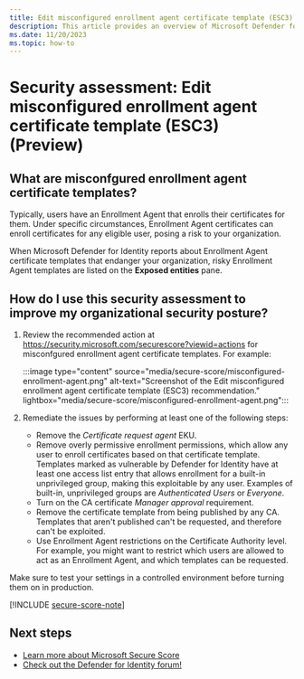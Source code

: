 ```yaml
---
title: Edit misconfigured enrollment agent certificate template (ESC3) | Microsoft Defender for Identity
description: This article provides an overview of Microsoft Defender for Identity's misconfigured enrollment agent certificate template security posture assessment report.
ms.date: 11/20/2023
ms.topic: how-to
---
```


# Security assessment: Edit misconfigured enrollment agent certificate template (ESC3)  (Preview)

## What are misconfgured enrollment agent certificate templates?

Typically, users have an Enrollment Agent that enrolls their certificates for them. Under specific circumstances, Enrollment Agent certificates can enroll certificates for any eligible user, posing a risk to your organization. 

When Microsoft Defender for Identity reports about Enrollment Agent certificate templates that endanger your organization, risky Enrollment Agent templates are listed on the **Exposed entities** pane.

## How do I use this security assessment to improve my organizational security posture?

1. Review the recommended action at <https://security.microsoft.com/securescore?viewid=actions> for misconfgured enrollment agent certificate templates.  For example:

    :::image type="content" source="media/secure-score/misconfigured-enrollment-agent.png" alt-text="Screenshot of the Edit misconfigured enrollment agent certificate template (ESC3) recommendation." lightbox="media/secure-score/misconfigured-enrollment-agent.png":::

1. Remediate the issues by performing at least one of the following steps:

    - Remove the *Certificate request agent* EKU.
    - Remove overly permissive enrollment permissions, which allow any user to enroll certificates based on that certificate template. Templates marked as vulnerable by Defender for Identity have at least one access list entry that allows enrollment for a built-in unprivileged group, making this exploitable by any user. Examples of built-in, unprivileged groups are *Authenticated Users* or *Everyone*.
    - Turn on the CA certificate *Manager approval* requirement.
    - Remove the certificate template from being published by any CA. Templates that aren't published can't be requested, and therefore can't be exploited.
    - Use Enrollment Agent restrictions on the Certificate Authority level. For example, you might want to restrict which users are allowed to act as an Enrollment Agent, and which templates can be requested.

Make sure to test your settings in a controlled environment before turning them on in production.

[!INCLUDE [secure-score-note](../includes/secure-score-note.md)]


## Next steps

- [Learn more about Microsoft Secure Score](/microsoft-365/security/defender/microsoft-secure-score)
- [Check out the Defender for Identity forum!](<https://aka.ms/MDIcommunity>)
